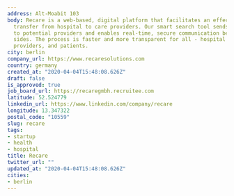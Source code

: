 ```yaml
---
address: Alt-Moabit 103
body: Recare is a web-based, digital platform that facilitates an effective patient
  transfer from hospital to care providers. Our smart search tool sends targeted requests
  to potential providers and enables real-time, secure communication between both
  sides. The process is faster and more transparent for all - hospital staff, care
  providers, and patients.
city: berlin
company_url: https://www.recaresolutions.com
country: germany
created_at: "2020-04-04T15:48:08.626Z"
draft: false
is_approved: true
job_board_url: https://recaregmbh.recruitee.com
latitude: 52.524779
linkedin_url: https://www.linkedin.com/company/recare
longitude: 13.347322
postal_code: "10559"
slug: recare
tags:
- startup
- health
- hospital
title: Recare
twitter_url: ""
updated_at: "2020-04-04T15:48:08.626Z"
cities:
- berlin
---
```

